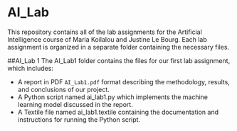 # AI_Lab
This repository contains all of the lab assignments for the Artificial Intelligence course of Maria Koilalou and Justine Le Bourg. 
Each lab assignment is organized in a separate folder containing the necessary files.

##AI_Lab 1
The AI_Lab1 folder contains the files for our first lab assignment, which includes:

- A report in PDF  `AI_Lab1.pdf` format describing the methodology, results, and conclusions of our project.
- A Python script named ai_lab1.py which implements the machine learning model discussed in the report.
- A Textile file named ai_lab1.textile containing the documentation and instructions for running the Python script.

